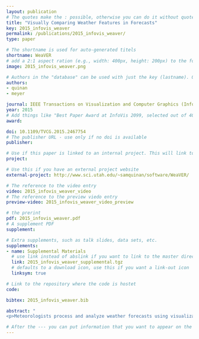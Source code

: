 ```yaml
---
layout: publication
# The quotes make the : possible, otherwise you can do it without quotes
title: "Visually Comparing Weather Features in Forecasts"
key: 2015_infovis_weaver
permalink: /publications/2015_infovis_weaver/
type: paper

# The shortname is used for auto-generated titels
shortname: WeaVER
# add a 2:1 aspect ration (e.g., width: 400px, height: 200px) to the folder /assets/images/papers/
image: 2015_infovis_weaver.png

# Authors in the "database" can be used with just the key (lastname). Others can be written properly.
authors:
- quinan
- meyer

journal: IEEE Transactions on Visualization and Computer Graphics (InfoVis ’15), to appear
year: 2015
# Add things like "Best Paper Award at InfoVis 2099, selected out of 4000 submissions" 
award:

doi: 10.1109/TVCG.2015.2467754
# The publisher URL - use only if no doi is available
publisher:

# Use if this paper is linked to an internal project. This will link to the project site
project:

# Use this if you have an external project website 
external-project: http://www.sci.utah.edu/~samquinan/software/WeaVER/

# The reference to the video entry
video: 2015_infovis_weaver_video
# The reference to the preview viedo entry 
preview-video: 2015_infovis_weaver_video_preview

# the prerint
pdf: 2015_infovis_weaver.pdf
# A supplement PDF
supplement:

# Extra supplements, such as talk slides, data sets, etc. 
supplements:
- name: Supplemental Materials
  # use link instead of abslink if you want to link to the master directory
  link: 2015_infovis_weaver_supplemental.tgz
  # defaults to a download icon, use this if you want a link-out icon
  linksym: true

# Link to the repository where the code is hostet
code: 

bibtex: 2015_infovis_weaver.bib

abstract: "
<p>Meteorologists process and analyze weather forecasts using visualization in order to examine the behaviors of and relationships among weather features. In this design study conducted with meteorologists in decision support roles, we identified and attempted to address two significant common challenges in weather visualization: the employment of inconsistent and often ineffective visual encoding practices across a wide range of visualizations, and a lack of support for directly visualizing how different weather features relate across an ensemble of possible forecast outcomes. In this work, we present a characterization of the problems and data associated with meteorological forecasting, we propose a set of informed default encoding choices that integrate existing meteorological conventions with effective visualization practice, and we extend a set of techniques as an initial step toward directly visualizing the interactions of multiple features over an ensemble forecast. We discuss the integration of these contributions into a functional prototype tool, and also reflect on the many practical challenges that arise when working with weather data.</p>"

# After the --- you can put information that you want to appear on the website using markdown formatting or HTML. A good example are acknowledgements, extra references, an erratum, etc.
---
```

